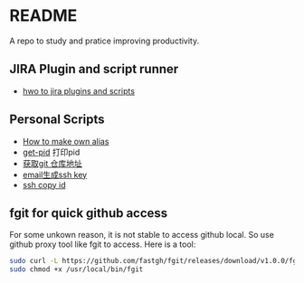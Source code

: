 # README

A repo to study and pratice improving productivity.

## JIRA Plugin and script runner

- [hwo to jira plugins and scripts](docs/productivity/jira/jira-resources.md)

## Personal Scripts

- [How to make own alias](qa-dotfiles/alias/slides.md)
- [get-pid](script/get_pid) 打印pid
- [获取git 仓库地址](script/gurl)
- [email生成ssh key](script/ssh_email_gen.sh)
- [ssh copy id](script/ssh_copy_id.sh)

## fgit for quick github access

For some unkown reason, it is not stable to access github local. So use github proxy tool like fgit to access.
Here is a tool:

```sh
sudo curl -L https://github.com/fastgh/fgit/releases/download/v1.0.0/fgit.darwin -o /usr/local/bin/fgit
sudo chmod +x /usr/local/bin/fgit
```


